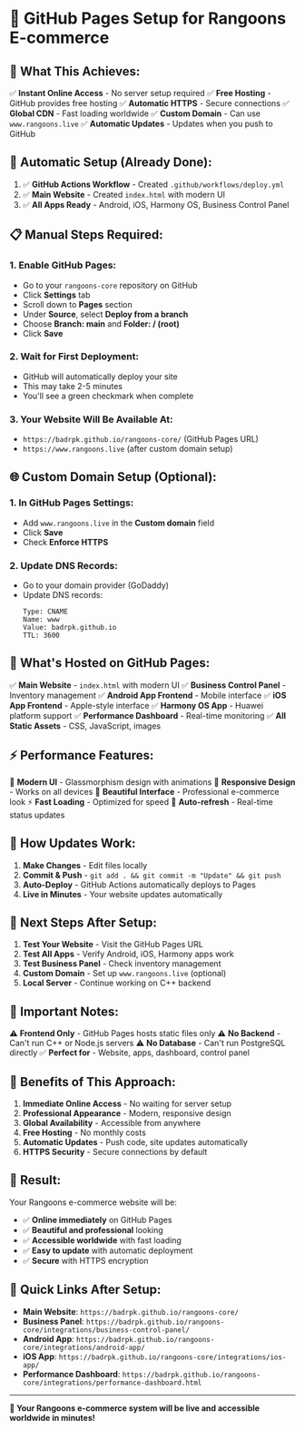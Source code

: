 # 🚀 GitHub Pages Setup for Rangoons E-commerce

## 🌟 **What This Achieves:**

✅ **Instant Online Access** - No server setup required
✅ **Free Hosting** - GitHub provides free hosting
✅ **Automatic HTTPS** - Secure connections
✅ **Global CDN** - Fast loading worldwide
✅ **Custom Domain** - Can use `www.rangoons.live`
✅ **Automatic Updates** - Updates when you push to GitHub

## 🔧 **Automatic Setup (Already Done):**

1. ✅ **GitHub Actions Workflow** - Created `.github/workflows/deploy.yml`
2. ✅ **Main Website** - Created `index.html` with modern UI
3. ✅ **All Apps Ready** - Android, iOS, Harmony OS, Business Control Panel

## 📋 **Manual Steps Required:**

### 1. **Enable GitHub Pages:**
- Go to your `rangoons-core` repository on GitHub
- Click **Settings** tab
- Scroll down to **Pages** section
- Under **Source**, select **Deploy from a branch**
- Choose **Branch: main** and **Folder: / (root)**
- Click **Save**

### 2. **Wait for First Deployment:**
- GitHub will automatically deploy your site
- This may take 2-5 minutes
- You'll see a green checkmark when complete

### 3. **Your Website Will Be Available At:**
- `https://badrpk.github.io/rangoons-core/` (GitHub Pages URL)
- `https://www.rangoons.live` (after custom domain setup)

## 🌐 **Custom Domain Setup (Optional):**

### 1. **In GitHub Pages Settings:**
- Add `www.rangoons.live` in the **Custom domain** field
- Click **Save**
- Check **Enforce HTTPS**

### 2. **Update DNS Records:**
- Go to your domain provider (GoDaddy)
- Update DNS records:
  ```
  Type: CNAME
  Name: www
  Value: badrpk.github.io
  TTL: 3600
  ```

## 📱 **What's Hosted on GitHub Pages:**

✅ **Main Website** - `index.html` with modern UI
✅ **Business Control Panel** - Inventory management
✅ **Android App Frontend** - Mobile interface
✅ **iOS App Frontend** - Apple-style interface
✅ **Harmony OS App** - Huawei platform support
✅ **Performance Dashboard** - Real-time monitoring
✅ **All Static Assets** - CSS, JavaScript, images

## ⚡ **Performance Features:**

🚀 **Modern UI** - Glassmorphism design with animations
📱 **Responsive Design** - Works on all devices
🎨 **Beautiful Interface** - Professional e-commerce look
⚡ **Fast Loading** - Optimized for speed
🔄 **Auto-refresh** - Real-time status updates

## 🔄 **How Updates Work:**

1. **Make Changes** - Edit files locally
2. **Commit & Push** - `git add . && git commit -m "Update" && git push`
3. **Auto-Deploy** - GitHub Actions automatically deploys to Pages
4. **Live in Minutes** - Your website updates automatically

## 🎯 **Next Steps After Setup:**

1. **Test Your Website** - Visit the GitHub Pages URL
2. **Test All Apps** - Verify Android, iOS, Harmony apps work
3. **Test Business Panel** - Check inventory management
4. **Custom Domain** - Set up `www.rangoons.live` (optional)
5. **Local Server** - Continue working on C++ backend

## 🚨 **Important Notes:**

⚠️ **Frontend Only** - GitHub Pages hosts static files only
⚠️ **No Backend** - Can't run C++ or Node.js servers
⚠️ **No Database** - Can't run PostgreSQL directly
✅ **Perfect for** - Website, apps, dashboard, control panel

## 🌟 **Benefits of This Approach:**

1. **Immediate Online Access** - No waiting for server setup
2. **Professional Appearance** - Modern, responsive design
3. **Global Availability** - Accessible from anywhere
4. **Free Hosting** - No monthly costs
5. **Automatic Updates** - Push code, site updates automatically
6. **HTTPS Security** - Secure connections by default

## 🎉 **Result:**

Your Rangoons e-commerce website will be:
- ✅ **Online immediately** on GitHub Pages
- ✅ **Beautiful and professional** looking
- ✅ **Accessible worldwide** with fast loading
- ✅ **Easy to update** with automatic deployment
- ✅ **Secure** with HTTPS encryption

## 🔗 **Quick Links After Setup:**

- **Main Website**: `https://badrpk.github.io/rangoons-core/`
- **Business Panel**: `https://badrpk.github.io/rangoons-core/integrations/business-control-panel/`
- **Android App**: `https://badrpk.github.io/rangoons-core/integrations/android-app/`
- **iOS App**: `https://badrpk.github.io/rangoons-core/integrations/ios-app/`
- **Performance Dashboard**: `https://badrpk.github.io/rangoons-core/integrations/performance-dashboard.html`

---

**🚀 Your Rangoons e-commerce system will be live and accessible worldwide in minutes!**

